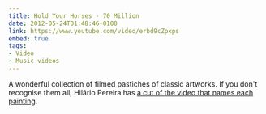 ```yaml
---
title: Hold Your Horses - 70 Million
date: 2012-05-24T01:48:46+0100
link: https://www.youtube.com/video/erbd9cZpxps
embed: true
tags:
- Video
- Music videos
---
```

A wonderful collection of filmed pastiches of classic artworks. If you don't recognise them all, Hilário Pereira has [a cut of the video that names each painting][1].

[1]: https://www.youtube.com/video/x2UbD4ol44k
